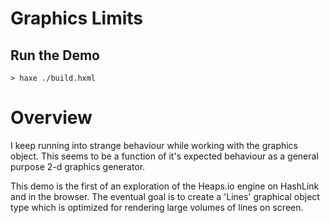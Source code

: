 # Graphics Limits

## Run the Demo

```
> haxe ./build.hxml
```

# Overview

I keep running into strange behaviour while working with the graphics object.
This seems to be a function of it's expected behaviour as a general purpose
2-d graphics generator.

This demo is the first of an exploration of the Heaps.io engine on HashLink and
in the browser. The eventual goal is to create a 'Lines' graphical object type
which is optimized for rendering large volumes of lines on screen.
